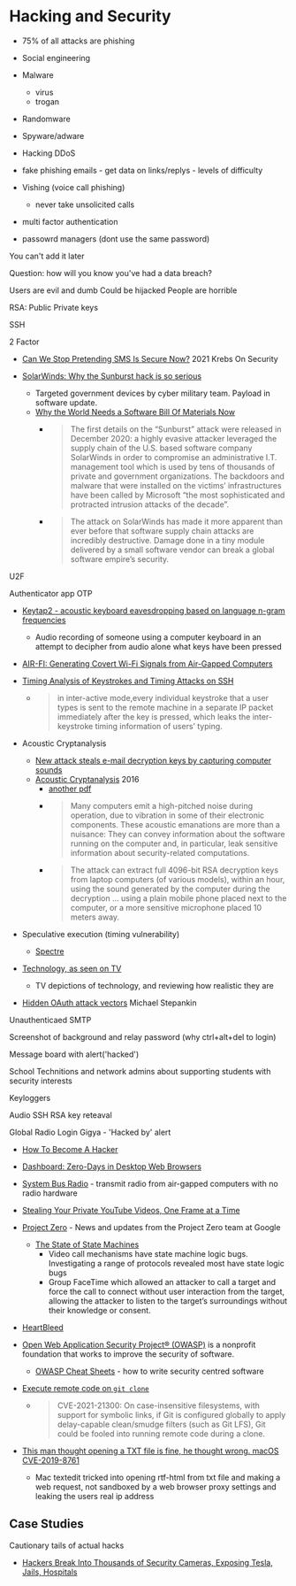 Hacking and Security
====================

* 75% of all attacks are phishing
* Social engineering
* Malware
    * virus
    * trogan
* Randomware
* Spyware/adware
* Hacking DDoS

* fake phishing emails - get data on links/replys - levels of difficulty
* Vishing (voice call phishing)
    * never take unsolicited calls
* multi factor authentication
* passowrd managers (dont use the same password)


You can't add it later

Question: how will you know you've had a data breach?

Users are evil and dumb
Could be hijacked
People are horrible


RSA: Public Private keys

SSH

2 Factor

* [Can We Stop Pretending SMS Is Secure Now?](https://krebsonsecurity.com/2021/03/can-we-stop-pretending-sms-is-secure-now/) 2021 Krebs On Security

* [SolarWinds: Why the Sunburst hack is so serious](https://www.bbc.co.uk/news/technology-55321643)
    * Targeted government devices by cyber military team. Payload in software update.
    * [Why the World Needs a Software Bill Of Materials Now](https://drrispens.medium.com/why-the-world-needs-a-software-bill-of-materials-now-5a565df65dff)
        * > The first details on the “Sunburst” attack were released in December 2020: a highly evasive attacker leveraged the supply chain of the U.S. based software company SolarWinds in order to compromise an administrative I.T. management tool which is used by tens of thousands of private and government organizations. The backdoors and malware that were installed on the victims’ infrastructures have been called by Microsoft “the most sophisticated and protracted intrusion attacks of the decade”.
        * > The attack on SolarWinds has made it more apparent than ever before that software supply chain attacks are incredibly destructive. Damage done in a tiny module delivered by a small software vendor can break a global software empire’s security.

U2F

Authenticator app OTP


* [Keytap2 - acoustic keyboard eavesdropping based on language n-gram frequencies](https://github.com/ggerganov/kbd-audio/discussions/31)
    * Audio recording of someone using a computer keyboard in an attempt to decipher from audio alone what keys have been pressed
* [AIR-FI: Generating Covert Wi-Fi Signals from Air-Gapped Computers](https://arxiv.org/abs/2012.06884)
* [Timing Analysis of Keystrokes and Timing Attacks on SSH](https://people.eecs.berkeley.edu/~daw/papers/ssh-use01.pdf)
    * > in inter-active mode,every individual keystroke that a user types is sent to the remote machine in a separate IP packet immediately after the key is pressed, which leaks the inter-keystroke timing information of users’ typing.
* Acoustic Cryptanalysis
    * [New attack steals e-mail decryption keys by capturing computer sounds](https://arstechnica.com/information-technology/2013/12/new-attack-steals-e-mail-decryption-keys-by-capturing-computer-sounds/)
    * [Acoustic Cryptanalysis](https://link.springer.com/article/10.1007/s00145-015-9224-2) 2016
        * [another pdf](https://www.cs.tau.ac.il/~tromer/papers/acoustic-20131218.pdf)
        * > Many computers emit a high-pitched noise during operation, due to vibration in some of their electronic components. These acoustic emanations are more than a nuisance: They can convey information about the software running on the computer and, in particular, leak sensitive information about security-related computations.
        * > The attack can extract full 4096-bit RSA decryption keys from laptop computers (of various models), within an hour, using the sound generated by the computer during the decryption ... using a plain mobile phone placed next to the computer, or a more sensitive microphone placed 10 meters away.
* Speculative execution (timing vulnerability)
    * [Spectre](https://en.wikipedia.org/wiki/Spectre_(security_vulnerability))


* [Technology, as seen on TV](https://fasterthanli.me/series/tech-as-seen-on-tv)
    * TV depictions of technology, and reviewing how realistic they are

* [Hidden OAuth attack vectors](https://portswigger.net/research/hidden-oauth-attack-vectors) Michael Stepankin

Unauthenticaed SMTP

Screenshot of background and relay password (why ctrl+alt+del to login)

Message board with alert('hacked')

School Technitions and network admins about supporting students with security interests

Keyloggers



Audio SSH RSA key reteaval


Global Radio Login Gigya - 'Hacked by' alert

* [How To Become A Hacker](https://zalberico.com/essay/2020/04/19/how-to-become-a-hacker.html)

* [Dashboard: Zero-Days in Desktop Web Browsers](https://www.radsix.com/dashboard1/)

* [System Bus Radio](https://github.com/fulldecent/system-bus-radio) - transmit radio from air-gapped computers with no radio hardware

* [Stealing Your Private YouTube Videos, One Frame at a Time](https://bugs.xdavidhu.me/google/2021/01/11/stealing-your-private-videos-one-frame-at-a-time/)


* [Project Zero](https://googleprojectzero.blogspot.com/) - News and updates from the Project Zero team at Google
    * [The State of State Machines ](https://googleprojectzero.blogspot.com/2021/01/the-state-of-state-machines.html)
        * Video call mechanisms have state machine logic bugs. Investigating a range of protocols revealed most have state logic bugs
        * Group FaceTime which allowed an attacker to call a target and force the call to connect without user interaction from the target, allowing the attacker to listen to the target’s surroundings without their knowledge or consent. 
* [HeartBleed](https://heartbleed.com/)

* [Open Web Application Security Project® (OWASP)](https://owasp.org/) is a nonprofit foundation that works to improve the security of software.
    * [OWASP Cheat Sheets](https://cheatsheetseries.owasp.org/index.html) - how to write security centred software

* [Execute remote code on `git clone`](https://www.openwall.com/lists/oss-security/2021/03/09/3)
    * > CVE-2021-21300: On case-insensitive filesystems, with support for symbolic links, if Git is configured globally to apply delay-capable clean/smudge filters (such as Git LFS), Git could be fooled into running remote code during a clone.
* [This man thought opening a TXT file is fine, he thought wrong. macOS CVE-2019-8761](https://www.paulosyibelo.com/2021/04/this-man-thought-opening-txt-file-is.html)
    * Mac textedit tricked into opening rtf-html from txt file and making a web request, not sandboxed by a web browser proxy settings and leaking the users real ip address

Case Studies
------------

Cautionary tails of actual hacks

* [Hackers Break Into Thousands of Security Cameras, Exposing Tesla, Jails, Hospitals](https://www.bnnbloomberg.ca/hackers-break-into-thousands-of-security-cameras-exposing-tesla-jails-hospitals-1.1574681)